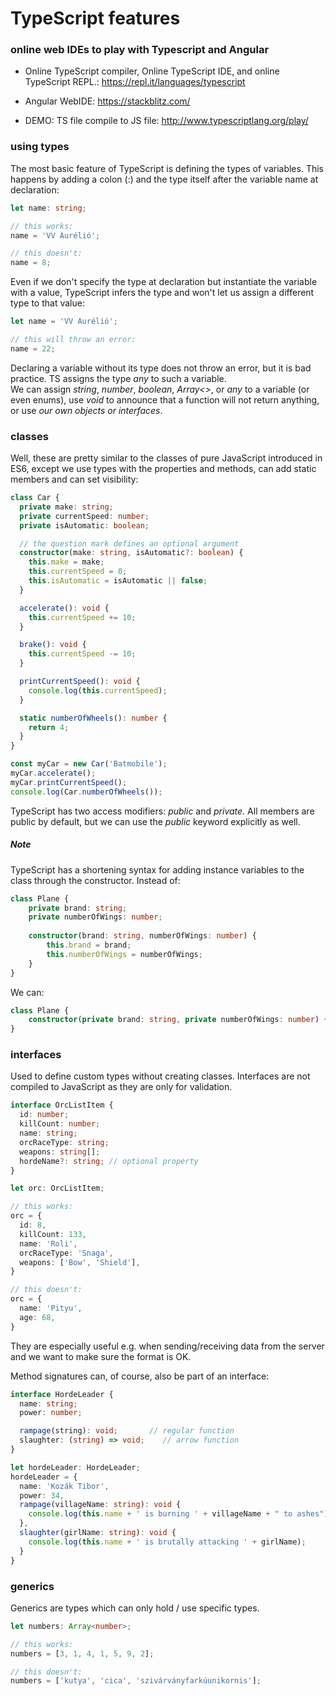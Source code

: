 # TypeScript features

### online web IDEs to play with Typescript and Angular

- Online TypeScript compiler, Online TypeScript IDE, and online TypeScript REPL.: https://repl.it/languages/typescript

- Angular WebIDE: https://stackblitz.com/

- DEMO: TS file compile to JS file: http://www.typescriptlang.org/play/

### using types

The most basic feature of TypeScript is defining the types of variables. This happens by adding a colon (:) and the type
itself after the variable name at declaration:

```typescript
let name: string;

// this works:
name = 'VV Aurélió';

// this doesn't:
name = 8;
``` 

Even if we don't specify the type at declaration but instantiate the variable with a value, TypeScript infers the type
and won't let us assign a different type to that value:

```typescript
let name = 'VV Aurélió';

// this will throw an error:
name = 22;
```

Declaring a variable without its type does not throw an error, but it is bad practice. TS assigns the type _any_ to such
a variable.  
We can assign _string_, _number_, _boolean_, _Array<>_, or _any_ to a variable (or even enums), use _void_ to announce
that a function will not return anything, or use _our own objects or interfaces_.

### classes

Well, these are pretty similar to the classes of pure JavaScript introduced in ES6, except we use types with the
properties and methods, can add static members and can set visibility:

```typescript
class Car {
  private make: string;
  private currentSpeed: number;
  private isAutomatic: boolean;

  // the question mark defines an optional argument
  constructor(make: string, isAutomatic?: boolean) {
    this.make = make;
    this.currentSpeed = 0;
    this.isAutomatic = isAutomatic || false;
  }

  accelerate(): void {
    this.currentSpeed += 10;
  }

  brake(): void {
    this.currentSpeed -= 10;
  }

  printCurrentSpeed(): void {
    console.log(this.currentSpeed);
  }

  static numberOfWheels(): number {
    return 4;
  }
}

const myCar = new Car('Batmobile');
myCar.accelerate();
myCar.printCurrentSpeed();
console.log(Car.numberOfWheels());
```

TypeScript has two access modifiers: _public_ and _private_. All members are public by default, but we can use the
_public_ keyword explicitly as well.

##### Note

TypeScript has a shortening syntax for adding instance variables to the class through the constructor. Instead of:

```typescript
class Plane {
    private brand: string;
    private numberOfWings: number;
    
    constructor(brand: string, numberOfWings: number) {
        this.brand = brand;
        this.numberOfWings = numberOfWings;
    }
}
```

We can:

```typescript
class Plane {
    constructor(private brand: string, private numberOfWings: number) {}
}
```

### interfaces

Used to define custom types without creating classes. Interfaces are not compiled to JavaScript as they are only for
validation.

```typescript
interface OrcListItem {
  id: number;
  killCount: number;
  name: string;
  orcRaceType: string;
  weapons: string[];
  hordeName?: string; // optional property
}

let orc: OrcListItem;

// this works:
orc = {
  id: 8,
  killCount: 133,
  name: 'Roli',
  orcRaceType: 'Snaga',
  weapons: ['Bow', 'Shield'],
}

// this doesn't:
orc = {
  name: 'Pityu',
  age: 68,
}
```

They are especially useful e.g. when sending/receiving data from the server and we want to make sure the format is OK.

Method signatures can, of course, also be part of an interface:

```typescript
interface HordeLeader {
  name: string;
  power: number;

  rampage(string): void;       // regular function
  slaughter: (string) => void;    // arrow function 
}

let hordeLeader: HordeLeader;
hordeLeader = {
  name: 'Kozák Tibor',
  power: 34,
  rampage(villageName: string): void {
    console.log(this.name + ' is burning ' + villageName + " to ashes");
  },
  slaughter(girlName: string): void {
    console.log(this.name + ' is brutally attacking ' + girlName);
  }
}
```

### generics

Generics are types which can only hold / use specific types.

```typescript
let numbers: Array<number>;

// this works:
numbers = [3, 1, 4, 1, 5, 9, 2];

// this doesn't:
numbers = ['kutya', 'cica', 'szivárványfarkúunikornis'];
```
